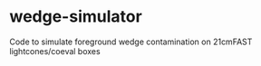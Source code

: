 # wedge-simulator
Code to simulate foreground wedge contamination on 21cmFAST lightcones/coeval boxes
